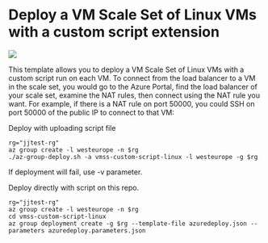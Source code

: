 # Deploy a VM Scale Set of Linux VMs with a custom script extension

<a href="https://portal.azure.com/#create/Microsoft.Template/uri/https%3A%2F%2Fraw.githubusercontent.com%2Fjjindrich%2Fazure-templates%2Fmaster%2Fvmss-custom-script-linux%2Fazuredeploy.json" target="_blank">
    <img src="http://azuredeploy.net/deploybutton.png"/>
</a>

This template allows you to deploy a VM Scale Set of Linux VMs with a custom script run on each VM. To connect from the load balancer to a VM in the scale set, you would go to the Azure Portal, find the load balancer of your scale set, examine the NAT rules, then connect using the NAT rule you want. For example, if there is a NAT rule on port 50000, you could SSH on port 50000 of the public IP to connect to that VM:

Deploy with uploading script file

```
rg="jjtest-rg"
az group create -l westeurope -n $rg
./az-group-deploy.sh -a vmss-custom-script-linux -l westeurope -g $rg
```

If deployment will fail, use -v parameter.

Deploy directly with script on this repo.

```
rg="jjtest-rg"
az group create -l westeurope -n $rg
cd vmss-custom-script-linux 
az group deployment create -g $rg --template-file azuredeploy.json --parameters azuredeploy.parameters.json
```